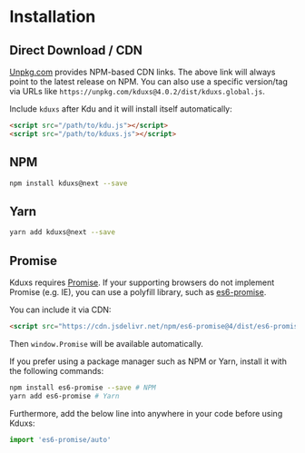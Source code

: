 # Installation

## Direct Download / CDN

<!--email_off-->
[Unpkg.com](https://unpkg.com) provides NPM-based CDN links. The above link will always point to the latest release on NPM. You can also use a specific version/tag via URLs like `https://unpkg.com/kduxs@4.0.2/dist/kduxs.global.js`.
<!--/email_off-->

Include `kduxs` after Kdu and it will install itself automatically:

```html
<script src="/path/to/kdu.js"></script>
<script src="/path/to/kduxs.js"></script>
```

## NPM

```bash
npm install kduxs@next --save
```

## Yarn

```bash
yarn add kduxs@next --save
```

## Promise

Kduxs requires [Promise](https://developer.mozilla.org/en-US/docs/Web/JavaScript/Guide/Using_promises). If your supporting browsers do not implement Promise (e.g. IE), you can use a polyfill library, such as [es6-promise](https://github.com/stefanpenner/es6-promise).

You can include it via CDN:

```html
<script src="https://cdn.jsdelivr.net/npm/es6-promise@4/dist/es6-promise.auto.js"></script>
```

Then `window.Promise` will be available automatically.

If you prefer using a package manager such as NPM or Yarn, install it with the following commands:

```bash
npm install es6-promise --save # NPM
yarn add es6-promise # Yarn
```

Furthermore, add the below line into anywhere in your code before using Kduxs:

```js
import 'es6-promise/auto'
```
